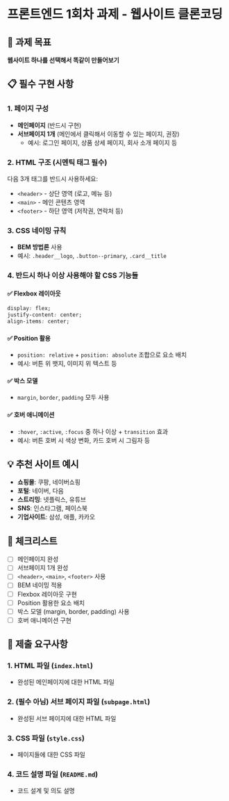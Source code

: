 # 프론트엔드 1회차 과제 - 웹사이트 클론코딩

## 🎯 과제 목표
**웹사이트 하나를 선택해서 똑같이 만들어보기**

## 📋 필수 구현 사항

### 1. 페이지 구성
- **메인페이지** (반드시 구현)
- **서브페이지 1개** (메인에서 클릭해서 이동할 수 있는 페이지, 권장)
    - 예시: 로그인 페이지, 상품 상세 페이지, 회사 소개 페이지 등

### 2. HTML 구조 (시멘틱 태그 필수)
다음 3개 태그를 반드시 사용하세요:
- `<header>` - 상단 영역 (로고, 메뉴 등)
- `<main>` - 메인 콘텐츠 영역
- `<footer>` - 하단 영역 (저작권, 연락처 등)

### 3. CSS 네이밍 규칙
- **BEM 방법론** 사용
- 예시: `.header__logo`, `.button--primary`, `.card__title`

### 4. 반드시 하나 이상 사용해야 할 CSS 기능들

#### ✅ **Flexbox 레이아웃**
```css
display: flex;
justify-content: center;
align-items: center;
```

#### ✅ **Position 활용**
- `position: relative` + `position: absolute` 조합으로 요소 배치
- 예시: 버튼 위 뱃지, 이미지 위 텍스트 등

#### ✅ **박스 모델**
- `margin`, `border`, `padding` 모두 사용

#### ✅ **호버 애니메이션**
- `:hover`, `:active`, `:focus` 중 하나 이상 + `transition` 효과
- 예시: 버튼 호버 시 색상 변화, 카드 호버 시 그림자 등

## 💡 추천 사이트 예시

- **쇼핑몰**: 쿠팡, 네이버쇼핑
- **포털**: 네이버, 다음
- **스트리밍**: 넷플릭스, 유튜브
- **SNS**: 인스타그램, 페이스북
- **기업사이트**: 삼성, 애플, 카카오

## 📌 체크리스트

- [ ] 메인페이지 완성
- [ ] 서브페이지 1개 완성
- [ ] `<header>`, `<main>`, `<footer>` 사용
- [ ] BEM 네이밍 적용
- [ ] Flexbox 레이아웃 구현
- [ ] Position 활용한 요소 배치
- [ ] 박스 모델 (margin, border, padding) 사용
- [ ] 호버 애니메이션 구현

## 📝 제출 요구사항

### 1. HTML 파일 (`index.html`)
- 완성된 메인페이지에 대한 HTML 파일

### 2. (필수 아님) 서브 페이지 파일 (`subpage.html`)
- 완성된 서브 페이지에 대한 HTML 파일

### 3. CSS 파일 (`style.css`)
- 페이지들에 대한 CSS 파일

### 4. 코드 설명 파일 (`README.md`)
- 코드 설계 및 의도 설명
